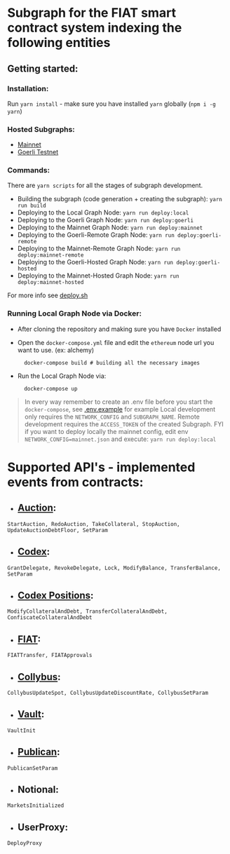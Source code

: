 # Subgraph for the FIAT smart contract system indexing the following entities

## Getting started: 

### Installation:
Run `yarn install` - make sure you have installed `yarn` globally (`npm i -g yarn`)

### Hosted Subgraphs:

- [Mainnet](https://thegraph.com/hosted-service/subgraph/fiatdao/protocol-subgraph)
- [Goerli Testnet](https://thegraph.com/hosted-service/subgraph/fiatdao/protocol-subgraph-goerli)

### Commands:

There are `yarn scripts` for all the stages of subgraph development.

- Building the subgraph (code generation + creating the subgraph): `yarn run build`
- Deploying to the Local Graph Node: `yarn run deploy:local`
- Deploying to the Goerli Graph Node: `yarn run deploy:goerli`
- Deploying to the Mainnet Graph Node: `yarn run deploy:mainnet`
- Deploying to the Goerli-Remote Graph Node: `yarn run deploy:goerli-remote`
- Deploying to the Mainnet-Remote Graph Node: `yarn run deploy:mainnet-remote`
- Deploying to the Goerli-Hosted Graph Node: `yarn run deploy:goerli-hosted`
- Deploying to the Mainnet-Hosted Graph Node: `yarn run deploy:mainnet-hosted`

For more info see [deploy.sh](/deploy.sh)

### Running Local Graph Node via Docker:
- After cloning the repository and making sure you have `Docker` installed
- Open the `docker-compose.yml` file and edit the `ethereum` node url you want to use. (ex: alchemy)
    
        docker-compose build # building all the necessary images

- Run the Local Graph Node via:

        docker-compose up

> In every way remember to create an .env file before you start the `docker-compose`, see [.env.example](/.env.example) for example
> Local development only requires the `NETWORK_CONFIG` and `SUBGRAPH_NAME`.
> Remote development requires the `ACCESS_TOKEN` of the created Subgraph.
> FYI if you want to deploy locally the mainnet config, edit env `NETWORK_CONFIG=mainnet.json` and execute: `yarn run deploy:local`

# Supported API's - implemented events from contracts:

- ## [Auction](https://github.com/fiatdao/fiat/blob/main/src/auctions/NoLossCollateralAuction.sol):

`StartAuction, RedoAuction, TakeCollateral, StopAuction, UpdateAuctionDebtFloor, SetParam`

- ## [Codex](https://github.com/fiatdao/fiat/blob/main/src/Codex.sol):

`GrantDelegate, RevokeDelegate, Lock, ModifyBalance, TransferBalance, SetParam`

- ## [Codex Positions](https://github.com/fiatdao/fiat/blob/main/src/Codex.sol):

`ModifyCollateralAndDebt, TransferCollateralAndDebt, ConfiscateCollateralAndDebt`

- ## [FIAT](https://github.com/fiatdao/fiat/blob/main/src/FIAT.sol):

`FIATTransfer, FIATApprovals`

- ## [Collybus](https://github.com/fiatdao/fiat/blob/main/src/Collybus.sol):

`CollybusUpdateSpot, CollybusUpdateDiscountRate, CollybusSetParam`

- ## [Vault](https://github.com/fiatdao/fiat/blob/main/src/Vault.sol):

`VaultInit`

- ## [Publican](https://github.com/fiatdao/fiat/blob/main/src/Publican.sol):

`PublicanSetParam`

- ## Notional:

`MarketsInitialized`

- ## UserProxy:

`DeployProxy`
